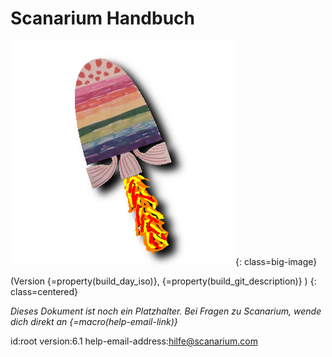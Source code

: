 # Scanarium Handbuch

![Scanarium Logo](images/logo-big.png){: class=big-image}

(Version {=property(build_day_iso)}, {=property(build_git_description)} )
{: class=centered}

_Dieses Dokument ist noch ein Platzhalter. Bei Fragen zu Scanarium, wende dich direkt an {=macro(help-email-link)}_

id:root
version:6.1
help-email-address:hilfe@scanarium.com
